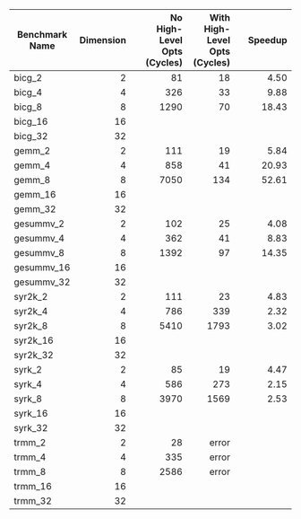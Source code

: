 | Benchmark Name | Dimension |   | No High-Level Opts (Cycles) | With High-Level Opts (Cycles) |   | Speedup |
|----------------|----------:|---|----------------------------:|------------------------------:|---|--------:|
| bicg_2         |         2 |   |                          81 |                            18 |   |    4.50 |
| bicg_4         |         4 |   |                         326 |                            33 |   |    9.88 |
| bicg_8         |         8 |   |                        1290 |                            70 |   |   18.43 |
| bicg_16        |        16 |   |                             |                               |   |         |
| bicg_32        |        32 |   |                             |                               |   |         |
| gemm_2         |         2 |   |                         111 |                            19 |   |    5.84 |
| gemm_4         |         4 |   |                         858 |                            41 |   |   20.93 |
| gemm_8         |         8 |   |                        7050 |                           134 |   |   52.61 |
| gemm_16        |        16 |   |                             |                               |   |         |
| gemm_32        |        32 |   |                             |                               |   |         |
| gesummv_2      |         2 |   |                         102 |                            25 |   |    4.08 |
| gesummv_4      |         4 |   |                         362 |                            41 |   |    8.83 |
| gesummv_8      |         8 |   |                        1392 |                            97 |   |   14.35 |
| gesummv_16     |        16 |   |                             |                               |   |         |
| gesummv_32     |        32 |   |                             |                               |   |         |
| syr2k_2        |         2 |   |                         111 |                            23 |   |    4.83 |
| syr2k_4        |         4 |   |                         786 |                           339 |   |    2.32 |
| syr2k_8        |         8 |   |                        5410 |                          1793 |   |    3.02 |
| syr2k_16       |        16 |   |                             |                               |   |         |
| syr2k_32       |        32 |   |                             |                               |   |         |
| syrk_2         |         2 |   |                          85 |                            19 |   |    4.47 |
| syrk_4         |         4 |   |                         586 |                           273 |   |    2.15 |
| syrk_8         |         8 |   |                        3970 |                          1569 |   |    2.53 |
| syrk_16        |        16 |   |                             |                               |   |         |
| syrk_32        |        32 |   |                             |                               |   |         |
| trmm_2         |         2 |   |                          28 |                         error |   |         |
| trmm_4         |         4 |   |                         335 |                         error |   |         |
| trmm_8         |         8 |   |                        2586 |                         error |   |         |
| trmm_16        |        16 |   |                             |                               |   |         |
| trmm_32        |        32 |   |                             |                               |   |         |